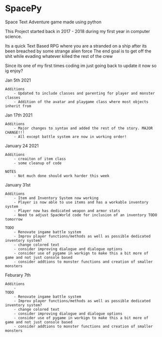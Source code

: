 # SpacePy
Space Text Adventure game made using python

This Project started back in 2017 - 2018 during my first year in computer science.

Its a quick Text Based RPG where you are a stranded on a ship after its been breached by some strange alien force
The end goal is to get off the shit while evading whatever killed the rest of the crew 

Since its one of my first times coding im just going back to update it now so ig enjoy?

Jan 5th 2021 

    Additions
        - Updated to include classes and parenting for player and monster classes
        - Addition of the avatar and playgame class where most objects inherit from 

Jan 17th 2021 

    Additions
        - Major changes to syntax and added the rest of the story. MAJOR CHANGE!!!
        - All except battle system are now in working order!
        
January 24 2021

    Additions
        - creaiton of item class
        - some cleanup of code
    
    NOTES
        - Not much done should work harder this week

January 31st

    Additions
        - Item and Inventory System now working
        - Player is now able to use items and has a workable inventory system
        - Player now has dedicated weapon and armor stats
        - Need to adjust SpacWorld code for inclusion of an inventory TODO tomorrow 

    TODO
        - Renovate ingame battle system
        - Improv player functions/methods as well as possible dedicated inventory system?
        - change colored text 
        - consider improving dialogue and dialogue options
        - consider use of pygame in workign to make this a bit more of game and not just console based 
        - consider addtions to monster functions and creation of smaller monsters

Feburary 7th

    Additions
        -
    TODO
        - Renovate ingame battle system
        - Improv player functions/methods as well as possible dedicated inventory system?
        - change colored text 
        - consider improving dialogue and dialogue options
        - consider use of pygame in workign to make this a bit more of game and not just console based 
        - consider addtions to monster functions and creation of smaller monsters